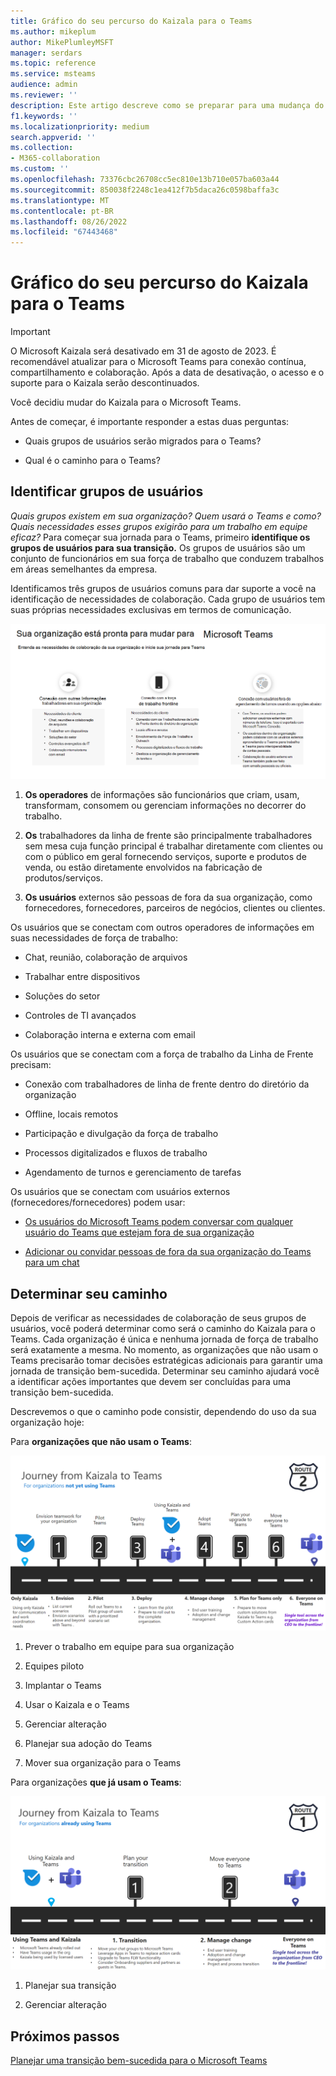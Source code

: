 ```yaml
---
title: Gráfico do seu percurso do Kaizala para o Teams
ms.author: mikeplum
author: MikePlumleyMSFT
manager: serdars
ms.topic: reference
ms.service: msteams
audience: admin
ms.reviewer: ''
description: Este artigo descreve como se preparar para uma mudança do Kaizala para o Microsoft Teams.
f1.keywords: ''
ms.localizationpriority: medium
search.appverid: ''
ms.collection:
- M365-collaboration
ms.custom: ''
ms.openlocfilehash: 73376cbc26708cc5ec810e13b710e057ba603a44
ms.sourcegitcommit: 850038f2248c1ea412f7b5daca26c0598baffa3c
ms.translationtype: MT
ms.contentlocale: pt-BR
ms.lasthandoff: 08/26/2022
ms.locfileid: "67443468"
---
```

# <a name="charting-your-kaizala-to-teams-journey"></a>Gráfico do seu percurso do Kaizala para o Teams

> [!Important]
> O Microsoft Kaizala será desativado em 31 de agosto de 2023. É recomendável atualizar para o Microsoft Teams para conexão contínua, compartilhamento e colaboração. Após a data de desativação, o acesso e o suporte para o Kaizala serão descontinuados.

Você decidiu mudar do Kaizala para o Microsoft Teams.

Antes de começar, é importante responder a estas duas perguntas:

- Quais grupos de usuários serão migrados para o Teams?  

- Qual é o caminho para o Teams?

## <a name="identify-user-groups"></a>Identificar grupos de usuários

*Quais grupos existem em sua organização? Quem usará o Teams e como? Quais necessidades esses grupos exigirão para um trabalho em equipe eficaz?* Para começar sua jornada para o Teams, primeiro **identifique os grupos de usuários para sua transição.**  Os grupos de usuários são um conjunto de funcionários em sua força de trabalho que conduzem trabalhos em áreas semelhantes da empresa. 

Identificamos três grupos de usuários comuns para dar suporte a você na identificação de necessidades de colaboração. Cada grupo de usuários tem suas próprias necessidades exclusivas em termos de comunicação. 

![Gráfico de grupos de usuários para transição](media/kaizala-user-groups.png)

 1. **Os operadores** de informações são funcionários que criam, usam, transformam, consomem ou gerenciam informações no decorrer do trabalho.

 2. **Os** trabalhadores da linha de frente são principalmente trabalhadores sem mesa cuja função principal é trabalhar diretamente com clientes ou com o público em geral fornecendo serviços, suporte e produtos de venda, ou estão diretamente envolvidos na fabricação de produtos/serviços.

 3. **Os usuários** externos são pessoas de fora da sua organização, como fornecedores, fornecedores, parceiros de negócios, clientes ou clientes.

Os usuários que se conectam com outros operadores de informações em suas necessidades de força de trabalho:

- Chat, reunião, colaboração de arquivos

- Trabalhar entre dispositivos

- Soluções do setor

- Controles de TI avançados
  
- Colaboração interna e externa com email

Os usuários que se conectam com a força de trabalho da Linha de Frente precisam:

- Conexão com trabalhadores de linha de frente dentro do diretório da organização

- Offline, locais remotos

- Participação e divulgação da força de trabalho

- Processos digitalizados e fluxos de trabalho

- Agendamento de turnos e gerenciamento de tarefas

Os usuários que se conectam com usuários externos (fornecedores/fornecedores) podem usar:

- [Os usuários do Microsoft Teams podem conversar com qualquer usuário do Teams que estejam fora de sua organização](https://techcommunity.microsoft.com/t5/microsoft-teams-blog/microsoft-teams-users-can-now-chat-with-any-teams-user-outside/ba-p/3070832)

- [Adicionar ou convidar pessoas de fora da sua organização do Teams para um chat](https://support.microsoft.com/en-us/office/add-or-invite-people-outside-your-teams-org-to-a-chat-6897ab47-9f60-4db6-8b95-18599714fe57)

## <a name="determine-your-path"></a>Determinar seu caminho

Depois de verificar as necessidades de colaboração de seus grupos de usuários, você poderá determinar como será o caminho do Kaizala para o Teams. Cada organização é única e nenhuma jornada de força de trabalho será exatamente a mesma. No momento, as organizações que não usam o Teams precisarão tomar decisões estratégicas adicionais para garantir uma jornada de transição bem-sucedida. Determinar seu caminho ajudará você a identificar ações importantes que devem ser concluídas para uma transição bem-sucedida.

Descrevemos o que o caminho pode consistir, dependendo do uso da sua organização hoje:  

Para **organizações que não usam o Teams**:

![Caminho para organizações que não estão usando o Teams no momento](media/kaizala-not-using-teams.png)

 1. Prever o trabalho em equipe para sua organização

 2. Equipes piloto
  
 3. Implantar o Teams
  
 4. Usar o Kaizala e o Teams
  
 5. Gerenciar alteração

 6. Planejar sua adoção do Teams

 7. Mover sua organização para o Teams

Para organizações **que já usam o Teams**:

![Caminho para organizações que usam o Teams no momento](media/kaizala-using-teams.png)

 1. Planejar sua transição

 2. Gerenciar alteração

## <a name="next-steps"></a>Próximos passos

<a name="ControlSyncThroughput"> </a>

[Planejar uma transição bem-sucedida para o Microsoft Teams](/MicrosoftTeams/plan-your-move-kaizala)
